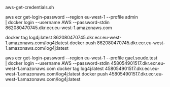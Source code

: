 aws-get-credentials.sh

aws ecr get-login-password --region eu-west-1 --profile admin \
| docker login --username AWS --password-stdin 862080470745.dkr.ecr.eu-west-1.amazonaws.com

docker tag log4j:latest 862080470745.dkr.ecr.eu-west-1.amazonaws.com/log4j:latest
docker push 862080470745.dkr.ecr.eu-west-1.amazonaws.com/log4j:latest


aws ecr get-login-password --region eu-west-1 --profile gael.soude.test \
| docker login --username AWS --password-stdin 458054901517.dkr.ecr.eu-west-1.amazonaws.com
docker tag log4j:latest 458054901517.dkr.ecr.eu-west-1.amazonaws.com/log4j:latest
docker push 458054901517.dkr.ecr.eu-west-1.amazonaws.com/log4j:latest